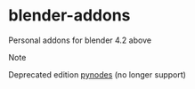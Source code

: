 # blender-addons
Personal addons for blender 4.2 above
> [!NOTE]
> Deprecated edition [pynodes](https://github.com/iplai/pynodes) (no longer support)
